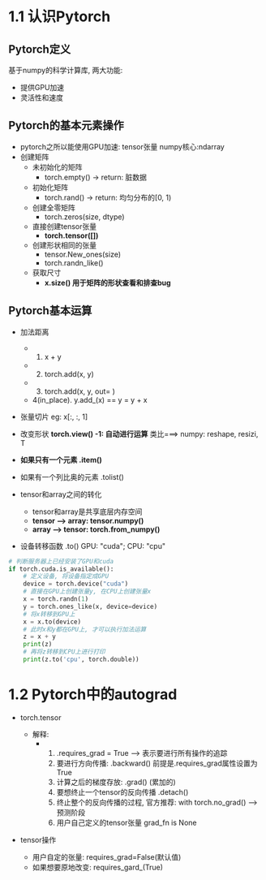 # 1.1 认识Pytorch
## Pytorch定义
基于numpy的科学计算库, 两大功能:
  - 提供GPU加速
  - 灵活性和速度
## Pytorch的基本元素操作
- pytorch之所以能使用GPU加速: tensor张量  numpy核心:ndarray
- 创建矩阵
  - 未初始化的矩阵
    - torch.empty() -> return: 脏数据
  - 初始化矩阵
    - torch.rand() -> return: 均匀分布的[0, 1)
  - 创建全零矩阵
    - torch.zeros(size, dtype)
  - 直接创建tensor张量
    - **torch.tensor([])**
  - 创建形状相同的张量
    - tensor.New_ones(size)
    - torch.randn_like()
  - 获取尺寸
    - **x.size()   用于矩阵的形状查看和排查bug**

## Pytorch基本运算
- 加法距离
  - 1. x + y
  - 2. torch.add(x, y)
  - 3. torch.add(x, y, out= )
  - 4(in_place). y.add_(x)  ==  y = y + x
- 张量切片 eg: x[:, :, 1]
- 改变形状 **torch.view()   -1: 自动进行运算**   类比===> numpy: reshape, resizi, T
- **如果只有一个元素 .item()**   
- 如果有一个列比奥的元素 .tolist()

- tensor和array之间的转化
  - tensor和array是共享底层内存空间
  - **tensor --> array: tensor.numpy()**
  - **array --> tensor: torch.from_numpy()**

- 设备转移函数  .to()   GPU: "cuda";   CPU: "cpu"

```Python
# 判断服务器上已经安装了GPU和cuda
if torch.cuda.is_available():
    # 定义设备, 将设备指定成GPU
    device = torch.device("cuda")
    # 直接在GPU上创建张量y, 在CPU上创建张量x
    x = torch.randn(1)
    y = torch.ones_like(x, device=device)
    # 将x转移到GPU上
    x = x.to(device)
    # 此时x和y都在GPU上, 才可以执行加法运算
    z = x + y
    print(z)
    # 再将z转移到CPU上进行打印
    print(z.to('cpu', torch.double))
```

# 1.2 Pytorch中的autograd
- torch.tensor
  - 解释:
    - 1.  .requires_grad = True --> 表示要进行所有操作的追踪
      2. 要进行方向传播: .backward()  前提是.requires_grad属性设置为True
      3. 计算之后的梯度存放: .grad() (累加的)
      4. 要想终止一个tensor的反向传播  .detach()
      5. 终止整个的反向传播的过程, 官方推荐:  with torch.no_grad()   -->预测阶段
      6. 用户自己定义的tensor张量  grad_fn is None

- tensor操作
  - 用户自定的张量: requires_grad=False(默认值)
  - 如果想要原地改变: requires_gard_(True)

